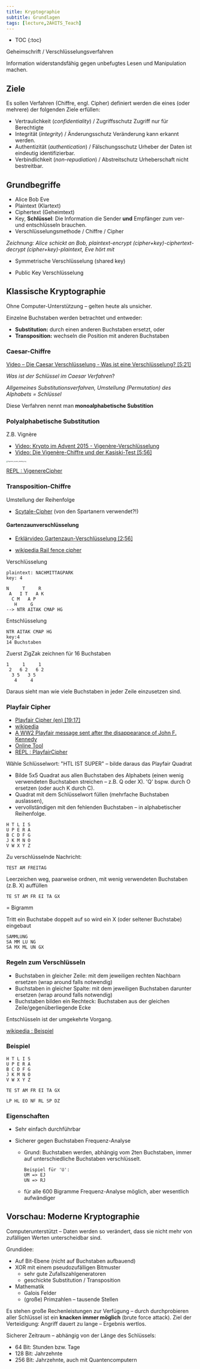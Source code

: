 ```yaml
---
title: Kryptographie
subtitle: Grundlagen
tags: [lecture,2AHITS_Teach]
---
```


* TOC
{:toc}

Geheimschrift / Verschlüsselungsverfahren

Information widerstandsfähig gegen unbefugtes Lesen und Manipulation machen.



## Ziele

Es sollen Verfahren (Chiffre, engl. Cipher) definiert werden die eines (oder mehrere) der folgenden Ziele erfüllen:

- Vertraulichkeit (*confidentiality*) / Zugriffsschutz
  Zugriff nur für Berechtigte
- Integrität (*integrity*) / Änderungsschutz
  Veränderung kann erkannt werden.
- Authentizität (*authentication*) / Fälschungsschutz
  Urheber der Daten ist eindeutig identifizierbar.
- Verbindlichkeit (*non-repudiation*) / Abstreitschutz
  Urheberschaft nicht bestreitbar.



## Grundbegriffe

- Alice Bob Eve
- Plaintext (Klartext)
- Ciphertext (Geheimtext)
- Key, **Schlüssel**: Die Information die Sender **und** Empfänger zum ver- und entschlüsseln brauchen.
- Verschlüsselungsmethode / Chiffre / Cipher



*Zeichnung: Alice schickt an Bob, plaintext-encrypt (cipher+key)-ciphertext-decrypt (cipher+key)-plaintext, Eve hört mit*

- Symmetrische Verschlüsselung (shared key)

- Public Key Verschlüsselung



## Klassische Kryptographie

Ohne Computer-Unterstützung – gelten heute als unsicher.

Einzelne Buchstaben werden betrachtet und entweder:

- **Substitution:** durch einen anderen Buchstaben ersetzt, oder
- **Transposition:** wechseln die Position mit anderen Buchstaben



### Caesar-Chiffre

[Video – Die Caesar Verschlüsselung - Was ist eine Verschlüsselung? [5:21]](https://youtu.be/DcX77qgbBZw)

*Was ist der Schlüssel im Caesar Verfahren*?

*Allgemeines Substitutionsverfahren, Umstellung (Permutation) des Alphabets = Schlüssel*

Diese Verfahren nennt man **monoalphabetische Substition**



### Polyalphabetische Substitution

Z.B. Vignère

- [Video: Krypto im Advent 2015 - Vigenère-Verschlüsselung](https://youtu.be/4y4nCG8631g)
- [Video: Die Vigenère-Chiffre und der Kasiski-Test [5:56]](https://youtu.be/Y6qimy9o3f4)

<img src="fig/Vigenere_square.png" alt="Vigenère_square_shading.svg" style="zoom:25%;" />



[REPL : VigenereCipher](https://replit.com/@htlmatejka/VigenereCipher) 



### Transposition-Chiffre

Umstellung der Reihenfolge

- [Scytale-Cipher](https://de.wikipedia.org/wiki/Skytale) (von den Spartanern verwendet?!)



#### Gartenzaunverschlüsselung

- [Erklärvideo Gartenzaun-Verschlüsselung [2:56]](https://youtu.be/EIJ73KApF18)

- [wikipedia Rail fence cipher](https://en.wikipedia.org/wiki/Rail_fence_cipher)

Verschlüsselung

```
plaintext: NACHMITTAGPARK
key: 4
```

```
N     T     R
 A   I T   A K
  C M   A P  
   H     G    
--> NTR AITAK CMAP HG
```

Entschlüsselung

```
NTR AITAK CMAP HG
key:4
14 Buchstaben
```

Zuerst ZigZak zeichnen für 16 Buchstaben

```
1     1     1
 2   6 2   6 2
  3 5   3 5   
   4     4   
```

Daraus sieht man wie viele Buchstaben in jeder Zeile einzusetzen sind.



### Playfair Cipher

- [Playfair Cipher (en) [19:17]](https://youtu.be/-KjFbTK1IIw)
- [wikipedia](https://en.wikipedia.org/wiki/Playfair_cipher)
- [A WW2 Playfair message sent after the disappearance of John F. Kennedy](https://scienceblogs.de/klausis-krypto-kolumne/2020/05/27/a-ww2-playfair-message-sent-after-the-disappearance-of-john-f-kennedy/)
- [Online Tool](http://rumkin.com/tools/cipher/playfair.php)
- [REPL : PlayfairCipher](https://replit.com/@htlmatejka/PlayfairCipher) 



Wähle Schlüsselwort: "HTL IST SUPER" – bilde daraus das Playfair Quadrat

- Bilde 5x5 Quadrat aus allen Buchstaben des Alphabets (einen wenig verwendeten Buchstaben streichen – z.B. Q oder X). 'Q' bspw. durch O ersetzen (oder auch K durch C). 
- Quadrat mit dem Schlüsselwort füllen (mehrfache Buchstaben auslassen), 
- vervollständigen mit den fehlenden Buchstaben – in alphabetischer Reihenfolge.

```
H T L I S
U P E R A
B C D F G
J K M N O
V W X Y Z
```

Zu verschlüsselnde Nachricht:

```
TEST AM FREITAG
```

Leerzeichen weg, paarweise ordnen, mit wenig verwendeten Buchstaben (z.B. X) auffüllen

```
TE ST AM FR EI TA GX
```

= Bigramm

Tritt ein Buchstabe doppelt auf so wird ein X (oder seltener Buchstabe) eingebaut

```
SAMMLUNG
SA MM LU NG
SA MX ML UN GX
```

### Regeln zum Verschlüsseln

- Buchstaben in gleicher Zeile: mit dem jeweiligen rechten Nachbarn ersetzen (wrap around falls notwendig)
- Buchstaben in gleicher Spalte: mit dem jeweiligen Buchstaben darunter ersetzen (wrap around falls notwendig)
- Buchstaben bilden ein Rechteck: Buchstaben aus der gleichen Zeile/gegenüberliegende Ecke

Entschlüsseln ist der umgekehrte Vorgang.

[wikipedia : Beispiel](https://en.wikipedia.org/wiki/Playfair_cipher#Example)

### Beispiel

```
H T L I S
U P E R A
B C D F G
J K M N O
V W X Y Z
```

```
TE ST AM FR EI TA GX
```

```
LP HL EO NF RL SP DZ
```

### Eigenschaften

- Sehr einfach durchführbar

- Sicherer gegen Buchstaben Frequenz-Analyse

  - Grund: Buchstaben werden, abhängig vom 2ten Buchstaben, immer auf unterschiedliche Buchstaben verschlüsselt.

    ```
    Beispiel für 'U':
    UM => EJ
    UN => RJ
    ```

  - für alle 600 Bigramme Frequenz-Analyse möglich, aber wesentlich aufwändiger



## Vorschau: Moderne Kryptographie

Computerunterstützt – Daten werden so verändert, dass sie nicht mehr von zufälligen Werten unterscheidbar sind. 

Grundidee: 

- Auf Bit-Ebene (nicht auf Buchstaben aufbauend)
- XOR mit einem pseudozufälligen Bitmuster
  - sehr gute Zufallszahlgeneratoren
  - geschickte Substitution / Transposition
- Mathematik 
  - Galois Felder
  - (große) Primzahlen – tausende Stellen

Es stehen große Rechenleistungen zur Verfügung – durch durchprobieren aller Schlüssel ist ein **knacken immer möglich** (brute force attack). Ziel der Verteidigung: Angriff dauert zu lange – Ergebnis wertlos.

Sicherer Zeitraum – abhängig von der Länge des Schlüssels:

- 64 Bit: Stunden bzw. Tage
- 128 Bit: Jahrzehnte
- 256 Bit: Jahrzehnte, auch mit Quantencomputern

